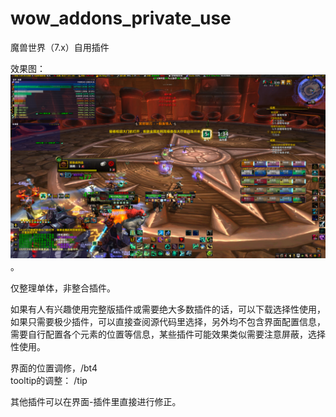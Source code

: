wow_addons_private_use
======================

魔兽世界（7.x）自用插件

效果图：
![screen](screen1.jpg)。


仅整理单体，非整合插件。


如果有人有兴趣使用完整版插件或需要绝大多数插件的话，可以下载选择性使用，
如果只需要极少插件，可以直接查阅源代码里选择，另外均不包含界面配置信息，
需要自行配置各个元素的位置等信息，某些插件可能效果类似需要注意屏蔽，选择
性使用。

界面的位置调修，/bt4  
tooltip的调整： /tip

其他插件可以在界面-插件里直接进行修正。


